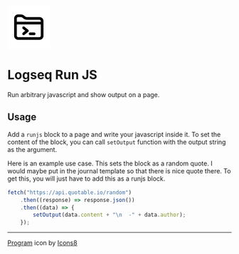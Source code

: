 ![Plugin Icon](./icon.png)

# Logseq Run JS

Run arbitrary javascript and show output on a page.

## Usage

Add a `runjs` block to a page and write your javascript inside it. To
set the content of the block, you can call `setOutput` function with
the output string as the argument.

Here is an example use case. This sets the block as a random quote. I
would maybe put in the journal template so that there is nice quote
there. To get this, you will just have to add this as a runjs block.

``` javascript
fetch("https://api.quotable.io/random")
    .then((response) => response.json())
    .then((data) => {
        setOutput(data.content + "\n  -" + data.author);
    });
```

---

<a target="_blank" href="https://icons8.com/icon/IRL1LOOrpdYO/program">Program</a> icon by <a target="_blank" href="https://icons8.com">Icons8</a>
